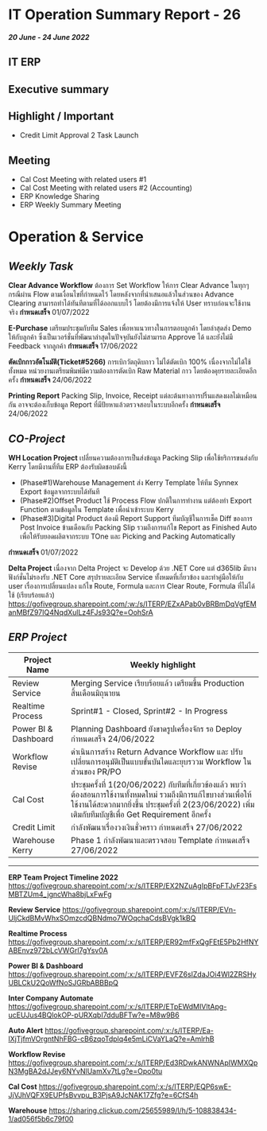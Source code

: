 # IT Operation Summary Report - 26 
##### 20 June - 24 June 2022
## **IT ERP**
## Executive summary
  
## Highlight / Important
- Credit Limit Approval 2 Task Launch
## Meeting 
- Cal Cost Meeting with related users #1
- Cal Cost Meeting with related users #2 (Accounting) 
- ERP Knowledge Sharing
- ERP Weekly Summary Meeting

# Operation & Service #

## *Weekly Task*

**Clear Advance Workflow**	ต้องการ Set Workflow ให้การ Clear Advance ในทุกๆกรณีผ่าน Flow ตามเงื่อนไขที่กำหนดไว้ โดยหลังจากที่นำเสนอแล้วในส่วนของ Advance Clearing สามารถทำได้ทันทีตามที่ได้ออกแบบไว้
โดยต้องมีการแจ้งให้ User ทราบก่อนจะใช้งานจริง	**กำหนดเสร็จ** 01/07/2022

**E-Purchase**	เตรียมประชุมกับทีม Sales เพื่อหาแนวทางในการตอบลูกค้า โดยล่าสุดส่ง Demo ให้กับลูกค้า ซึ่งเป็นเวอร์ชั่นที่พัฒนาล่าสุดในปัจจุบันยังไม่สามารถ Approve ได้ และยังไม่มี Feedback จากลูกค้า	**กำหนดเสร็จ** 17/06/2022

**ตัดเบิกกาวอัตโนมัติ(Ticket#5266)** การเบิกวัตถุดิบกาว ไม่ได้ตัดเบิก 100% เนื่องจากไม่ได้ใช้ทั้งหมด หน่วยงานเตรียมพิมพ์มีความต้องการตัดเบิก Raw Material กาว โดยต้องคุยรายละเอียดอีกครั้ง **กำหนดเสร็จ** 24/06/2022

**Printing Report** Packing Slip, Invoice, Receipt แต่ละต้นทางการปริ้นแสดงผลไม่เหมือนกัน อาจจะต้องเก็บข้อมูล Report ที่มีปัยหาแล้วตรวจสอบในระบบอีกครั้ง **กำหนดเสร็จ** 24/06/2022

## *CO-Project*
**WH Location Project** เปลี่ยนความต้องการเป็นส่งข้อมูล Packing Slip เพื่อใช้ยริการขนส่งกับ Kerry โดยมีงานที่ทีม ERP ต้องรับผิดชอบดังนี้ 
- (Phase#1)Warehouse Management ส่ง Kerry Template ให้ทีม Synnex Export ข้อมูลจากระบบได้ทันที 
- (Phase#2)Offset Product ใช้ Process Flow ปกติในการทำงาน แต่ต้องทำ Export Function ตามข้อมูลใน Template เพื่อนำเข้าระบบ Kerry
- (Phase#3)Digital Product 
ต้องมี Report Support ทีมบัญชีในการเช็ค Diff ของการ Post Invoice ข้ามเดือนกับ Packing Slip รวมถึงการแก้ไข Report as Finished Auto เพื่อให้รับยอดผลิตจากระบบ TOne และ Picking and Packing Automatically 

**กำหนดเสร็จ** 01/07/2022

**Delta Project** เนื่องจาก Delta Project จะ Develop ด้วย .NET Core แต่ d365lib มีบางฟังก์ชั่นไม่รองรับ .NET Core  	สรุปรายละเอียด Service ทั้งหมดที่เกี่ยวข้อง และทำคู่มือให้กับ user เรื่องการเปลี่ยนแปลง แก้ไข Route, Formula และการ Clear Route, Formula ที่ไม่ได้ใช้ (เรียบร้อยแล้ว)
https://gofivegroup.sharepoint.com/:w:/s/ITERP/EZxAPab0vBRBmDqVgfEManMBfZ97IQ4NqdXulLz4FJs93Q?e=OohSrA

## *ERP Project*
Project Name|Weekly highlight|
|---|---|
Review Service|Merging Service เรียบร้อยแล้ว เตรียมขึ้น Production สิ้นเดือนมิถุนายน
Realtime Process|Sprint#1 - Closed, Sprint#2 - In Progress 
Power BI & Dashboard|Planning Dashboard ยังขาดรูปเครื่องจักร รอ Deploy กำหนดเสร็จ 24/06/2022
Workflow Revise| ดำเนินการสร้าง Return Advance Workflow และ ปรับเปลี่ยนการอนุมัติเป็นแบบขั้นบันไดและยุบรววม Workflow ในส่วนของ PR/PO
Cal Cost|ประชุมครั้งที่ 1(20/06/2022) กับทีมที่เกี่ยวข้องแล้ว พบว่าต้องสอนการใช้งานทั้งหมดใหม่ รวมถึงมีการแก้ไขบางส่วนเพื่อให้ใช้งานได้สะดวกมากยิ่งขึ้น ประชุมครั้งที่ 2(23/06/2022) เพิ่มเติมกับทีมบัญชีเพื่อ Get Requirement อีกครั้ง
Credit Limit|กำลังพัฒนาเรื่องวงเงินชั่วคราว กำหนดเสร็จ 27/06/2022
Warehouse Kerry| Phase 1 กำลังพัฒนาและตรวจสอบ Template กำหนดเสร็จ 27/06/2022
***

**ERP Team Project Timeline 2022** https://gofivegroup.sharepoint.com/:x:/s/ITERP/EX2NZuAgIpBFpFTJvF23FsMBTZUm4_jgncWha8bjLxFwFg

**Review Service** https://gofivegroup.sharepoint.com/:x:/s/ITERP/EVn-UljCkdBMvWhxSOmzcdQBNdmo7WOqchaCdsBVgk1kBQ

**Realtime Process** https://gofivegroup.sharepoint.com/:x:/s/ITERP/ER92mfFxQgFEtE5Pb2HfNYABEnvz972bLcVWGrl7gYsv0A

**Power BI & Dashboard** https://gofivegroup.sharepoint.com/:x:/s/ITERP/EVFZ6sIZdaJOi4Wl2ZRSHyUBLCkU2QoWfNoSJGRbABBBpQ

**Inter Company Automate** https://gofivegroup.sharepoint.com/:x:/s/ITERP/ETpEWdMIVltApg-ucEUJus4BQlokOP-pURXqbI7dduBFTw?e=M8w9B6

**Auto Alert** https://gofivegroup.sharepoint.com/:x:/s/ITERP/Ea-lXjTjfmVOrgntNhFBG-cB6zqoTdplq4e5mLiCVaYLaQ?e=AmlrhB

**Workflow Revise** https://gofivegroup.sharepoint.com/:x:/s/ITERP/Ed3RDwkANWNApIWMXQpN3MgBA2dJJey6NYvNlUamXv7tLg?e=Opo0tu

**Cal Cost** https://gofivegroup.sharepoint.com/:x:/s/ITERP/EQP6swE-JjVJhVQFX9EUPfsBvvpu_B3PjsA9JcNAK17Zfg?e=6CfS4h

**Warehouse** https://sharing.clickup.com/25655989/l/h/5-108838434-1/ad056f5b6c79f00


